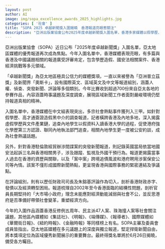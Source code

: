 ```yaml
---
layout: post
author: AI
image: img/sopa_excellence_awards_2025_highlights.jpg
categories: [ '社會' ]
title: "SOPA 2025 卓越新聞獎入圍揭曉　香港報道亮眼惹關注"
description: "亞洲出版業協會公布2025年度卓越新聞獎入圍名單，香港多家媒體以假學歷、國安法案件、經濟挑戰等議題表現突出，引發熱議。入圍名單涵蓋社會熱點及國際新聞，展現亞太新聞人堅守真相精神，最終得主將於6月26日揭曉。"
---
```

亞洲出版業協會（SOPA）近日公布「2025年度卓越新聞獎」入圍名單，亞太地區媒體的優秀報道再次成為焦點。今年入圍名單中，香港媒體表現亮眼，有多篇與香港及中國議題相關的報道廣受評審肯定，包含學歷造假、國安法相關案件、香港經濟挑戰等多元領域。

「卓越新聞獎」為亞太地區極具公信力的媒體獎項，一直以來被譽為「亞洲普立茲獎」及新聞界「奧斯卡」，設有國際英文、區域英文及中文等報道組別，涵蓋人權、偵查、突發新聞、評論等多個類別。今年比賽收到超過700份來自亞太各地的參賽作品，內容涵蓋時事議題及深度調查，展現區域新聞工作者面對嚴峻環境仍堅持報道真相的精神。

入圍名單中，香港媒體在中文組表現突出，多宗社會熱點事件獲列入三甲。如針對假學歷、高才通簽證造假黑中介的調查報道，記者橫跨香港及內地多地，深入揭露虛假學歷與文件產業鏈，追查內地學生以假資料入讀香港大學的過程，促使港府強化學歷第三方認證、聯同內地執法部門追查，相關內地學生更一度被公安約談，成為社會熱議話題。

另外，針對香港駐倫敦經貿辦涉間諜案的突發新聞報道，則記錄英國當局依當地國安法起訴三名與香港相關男子，涉及跟蹤、監視及外國干預行為。報道更揭露當事人過去在香港的資歷與關聯，以及「案中案」跨境追債風波和港府聘用涉案保安公司等內情。該案不僅形成國際新聞熱點，更呈現香港與國際事務的緊密連結及爭議點。

在評論組別，則有以歷任財政司司長及朱鎔基評論作為切入，剖析香港財政赤字、發債以及經濟轉型困局。報道梳理自2002年至今香港面臨的結構性問題，剖析官員長期堅持的「大市場小政府」理念未能應對經濟動能減弱與社會不公，並反思港府是否準備好帶領社會變革，重塑經濟方向。

今年的入圍作品涵蓋香港反修例五周年、民主派47人案、珠海撞人案等社會關注議題，其他區內媒體如《集誌社》、《明報》、《端傳媒》、《報導者》、國際媒體如《華爾街日報》、《紐約時報》、《金融時報》等同樣榜上有名。SOPA主審及委員會成員皆指出，亞太地區媒體在多元議題上的深度與獨立報道，堅定捍衛新聞自由，將本獎項定位為區域優秀新聞展示的重要舞台。最終得獎名單將於6月26日揭曉，備受各方矚目。
